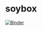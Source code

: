 # soybox
[![Binder](https://mybinder.org/badge_logo.svg)](https://mybinder.org/v2/gh/immediatestranger/soybox/HEAD)
